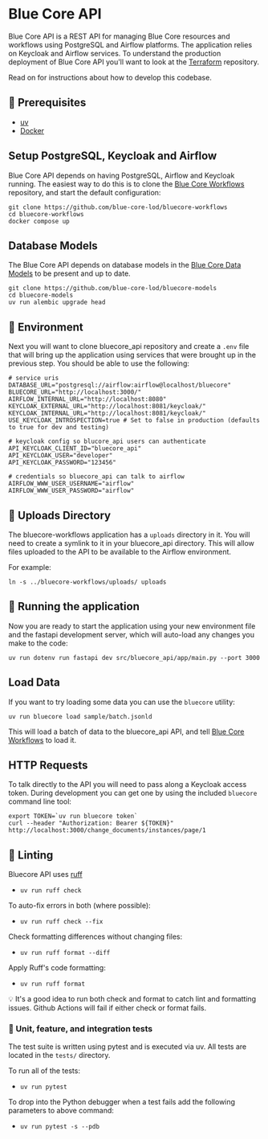 # Blue Core API

Blue Core API is a REST API for managing Blue Core resources and workflows using PostgreSQL and Airflow platforms. The application relies on Keycloak and Airflow services. To understand the production deployment of Blue Core API you'll want to look at the [Terraform](https://github.com/blue-core-lod/terraform) repository.

Read on for instructions about how to develop this codebase.

## 🧰 Prerequisites
- [uv]
- [Docker]

## Setup PostgreSQL, Keycloak and Airflow

Blue Core API depends on having PostgreSQL, Airflow and Keycloak running. The easiest way to do this is to clone the [Blue Core Workflows] repository, and start the default configuration:

```shell
git clone https://github.com/blue-core-lod/bluecore-workflows
cd bluecore-workflows
docker compose up 
```

## Database Models

The Blue Core API depends on database models in the [Blue Core Data Models] to be present and up to date.

```shell
git clone https://github.com/blue-core-lod/bluecore-models
cd bluecore-models
uv run alembic upgrade head
```
 
## 🔧 Environment

Next you will want to clone bluecore_api repository and create a `.env` file that will bring up the application using services that were brought up in the previous step. You should be able to use the following:

```text
# service uris
DATABASE_URL="postgresql://airflow:airflow@localhost/bluecore"
BLUECORE_URL="http://localhost:3000/"
AIRFLOW_INTERNAL_URL="http://localhost:8080"
KEYCLOAK_EXTERNAL_URL="http://localhost:8081/keycloak/"
KEYCLOAK_INTERNAL_URL="http://localhost:8081/keycloak/"
USE_KEYCLOAK_INTROSPECTION=true # Set to false in production (defaults to true for dev and testing)

# keycloak config so blucore_api users can authenticate
API_KEYCLOAK_CLIENT_ID="bluecore_api"
API_KEYCLOAK_USER="developer"
API_KEYCLOAK_PASSWORD="123456"

# credentials so bluecore_api can talk to airflow
AIRFLOW_WWW_USER_USERNAME="airflow"
AIRFLOW_WWW_USER_PASSWORD="airflow"
```

## 💾 Uploads Directory

The bluecore-workflows application has a `uploads` directory in it. You will need to create a symlink to it in your bluecore_api directory. This will allow files uploaded to the API to be available to the Airflow environment.

For example:

```shell
ln -s ../bluecore-workflows/uploads/ uploads 
```

## 🚀 Running the application

Now you are ready to start the application using your new environment file and the fastapi development server, which will auto-load any changes you make to the code:

```shell
uv run dotenv run fastapi dev src/bluecore_api/app/main.py --port 3000
```

## Load Data

If you want to try loading some data you can use the `bluecore` utility:

```shell
uv run bluecore load sample/batch.jsonld 
```

This will load a batch of data to the bluecore_api API, and tell [Blue Core Workflows] to load it.

## HTTP Requests

To talk directly to the API you will need to pass along a Keycloak access token. During development you can get one by using the included `bluecore` command line tool:

```
export TOKEN=`uv run bluecore token`
curl --header "Authorization: Bearer ${TOKEN}" http://localhost:3000/change_documents/instances/page/1
```

## 🧹 Linting

Bluecore API uses [ruff]
- `uv run ruff check`

To auto-fix errors in both (where possible):
- `uv run ruff check --fix`

Check formatting differences without changing files:
- `uv run ruff format --diff`

Apply Ruff's code formatting:
- `uv run ruff format`

💡 It's a good idea to run both check and format to catch lint and formatting issues. 
Github Actions will fail if either check or format fails.

### 🧪 Unit, feature, and integration tests
The test suite is written using pytest and is executed via uv.
All tests are located in the `tests/` directory.

To run all of the tests:
- `uv run pytest`

To drop into the Python debugger when a test fails add the following parameters to above command:
- `uv run pytest -s --pdb` 

[Blue Core Data Models]: https://github.com/blue-core-lod/bluecore-models
[Blue Core Workflows]: https://github.com/blue-core-lod/bluecore-workflows
[ruff]: https://docs.astral.sh/ruff/
[uv]: https://github.com/astral-sh/uv
[Docker]: https://www.docker.com/
